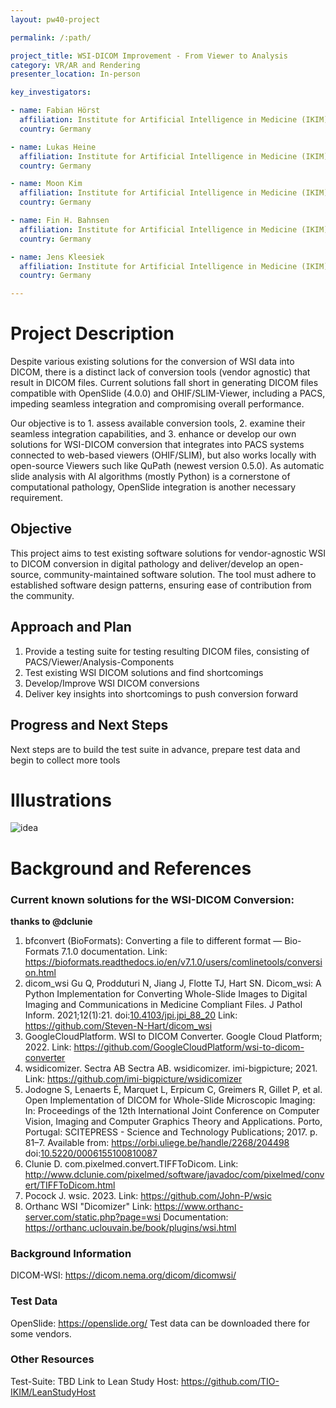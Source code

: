 ```yaml
---
layout: pw40-project

permalink: /:path/

project_title: WSI-DICOM Improvement - From Viewer to Analysis
category: VR/AR and Rendering
presenter_location: In-person

key_investigators:

- name: Fabian Hörst
  affiliation: Institute for Artificial Intelligence in Medicine (IKIM)
  country: Germany

- name: Lukas Heine
  affiliation: Institute for Artificial Intelligence in Medicine (IKIM)
  country: Germany

- name: Moon Kim
  affiliation: Institute for Artificial Intelligence in Medicine (IKIM)
  country: Germany

- name: Fin H. Bahnsen
  affiliation: Institute for Artificial Intelligence in Medicine (IKIM)
  country: Germany

- name: Jens Kleesiek
  affiliation: Institute for Artificial Intelligence in Medicine (IKIM)
  country: Germany

---
```


# Project Description

<!-- Add a short paragraph describing the project. -->

Despite various existing solutions for the conversion of WSI data into DICOM, there is a distinct lack of conversion tools (vendor agnostic) that result in DICOM files. Current solutions fall short in generating DICOM files compatible with OpenSlide (4.0.0) and OHIF/SLIM-Viewer, including a PACS, impeding seamless integration and compromising overall performance.

Our objective is to 1. assess available conversion tools, 2. examine their seamless integration capabilities, and 3. enhance or develop our own solutions for WSI-DICOM conversion that integrates into PACS systems connected to web-based viewers (OHIF/SLIM), but also works locally with open-source Viewers such like QuPath (newest version 0.5.0). As automatic slide analysis with AI algorithms (mostly Python) is a cornerstone of computational pathology, OpenSlide integration is another necessary requirement.

## Objective

<!-- Describe here WHAT you would like to achieve (what you will have as end result). -->

This project aims to test existing software solutions for vendor-agnostic WSI to DICOM conversion in digital pathology and deliver/develop an open-source, community-maintained software solution. The tool must adhere to established software design patterns, ensuring ease of contribution from the community.

## Approach and Plan

<!-- Describe here HOW you would like to achieve the objectives stated above. -->

1.  Provide a testing suite for testing resulting DICOM files, consisting of PACS/Viewer/Analysis-Components
2.  Test existing WSI DICOM solutions and find shortcomings
3.  Develop/Improve WSI DICOM conversions
4.  Deliver key insights into shortcomings to push conversion forward

## Progress and Next Steps

<!-- Update this section as you make progress, describing of what you have ACTUALLY DONE.
     If there are specific steps that you could not complete then you can describe them here, too. -->

Next steps are to build the test suite in advance, prepare test data and begin to collect more tools

# Illustrations

<!-- Add pictures and links to videos that demonstrate what has been accomplished. -->

![idea](https://github.com/NA-MIC/ProjectWeek/assets/67600643/ff39403e-8dc6-411e-9f78-31189f242ea0)

# Background and References

<!-- If you developed any software, include link to the source code repository.
     If possible, also add links to sample data, and to any relevant publications. -->

### Current known solutions for the WSI-DICOM Conversion: 

**thanks to @dclunie**

1. bfconvert (BioFormats):
   Converting a file to different format — Bio-Formats 7.1.0 documentation. 
   Link: https://bioformats.readthedocs.io/en/v7.1.0/users/comlinetools/conversion.html
2. dicom_wsi
   Gu Q, Prodduturi N, Jiang J, Flotte TJ, Hart SN. Dicom_wsi: A Python Implementation for Converting Whole-Slide Images to Digital Imaging and Communications in Medicine Compliant Files. J Pathol Inform. 2021;12(1):21. doi:[10.4103/jpi.jpi_88_20](https://doi.org/10.4103/jpi.jpi_88_20)
  Link: https://github.com/Steven-N-Hart/dicom_wsi
3. GoogleCloudPlatform. WSI to DICOM Converter. 
  Google Cloud Platform; 2022. 
   Link: https://github.com/GoogleCloudPlatform/wsi-to-dicom-converter
4. wsidicomizer. Sectra AB
   Sectra AB. wsidicomizer. imi-bigpicture; 2021. 
   Link: https://github.com/imi-bigpicture/wsidicomizer
5. Jodogne S, Lenaerts É, Marquet L, Erpicum C, Greimers R, Gillet P, et al. Open Implementation of DICOM for Whole-Slide Microscopic Imaging: In: Proceedings of the 12th International Joint Conference on Computer Vision, Imaging and Computer Graphics Theory and Applications. Porto, Portugal: SCITEPRESS - Science and Technology Publications; 2017. p. 81–7. Available from: https://orbi.uliege.be/handle/2268/204498 doi:[10.5220/0006155100810087](https://doi.org/10.5220/0006155100810087)
6. Clunie D. com.pixelmed.convert.TIFFToDicom. 
   Link: http://www.dclunie.com/pixelmed/software/javadoc/com/pixelmed/convert/TIFFToDicom.html
7. Pocock J. wsic. 2023.
  Link: https://github.com/John-P/wsic
8. Orthanc WSI "Dicomizer"
  Link: https://www.orthanc-server.com/static.php?page=wsi
  Documentation: https://orthanc.uclouvain.be/book/plugins/wsi.html

### Background Information
DICOM-WSI: https://dicom.nema.org/dicom/dicomwsi/

### Test Data

OpenSlide: https://openslide.org/
Test data can be downloaded there for some vendors.

### Other Resources
Test-Suite: TBD
Link to Lean Study Host: https://github.com/TIO-IKIM/LeanStudyHost
